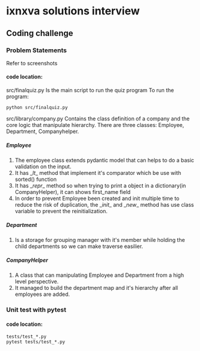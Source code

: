 # ixnxva solutions interview



## Coding challenge

### Problem Statements
Refer to screenshots

#### code location:

src/finalquiz.py
Is the main script to run the quiz program
To run the program:

```
python src/finalquiz.py 
```

src/library/company.py
Contains the class definition of a company and the core logic that manipulate hierarchy. There are three classes: Employee, Department, Companyhelper.

##### Employee
1. The employee class extends pydantic model that can helps to do a basic validation on the input.
2. It has \__lt__ method that implement it's comparator which be use with sorted() function
3. It has \__repr__ method so when trying to print a object in a dictionary(in CompanyHelper), it can shows first_name field
4. In order to prevent Employee been created and init multiple time to reduce the risk of duplication, the \__init__ and \__new__ method has use class variable to prevent the reinitialization.

##### Department
1. Is a storage for grouping manager with it's member while holding the child departments so we can make traverse easilier.

##### CompanyHelper
1. A class that can manipulating Employee and Department from a high level perspective.  
2. It managed to build the department map and it's hierarchy after all employees are added.


### Unit test with pytest
#### code location:
```
tests/test_*.py
pytest tests/test_*.py
```
